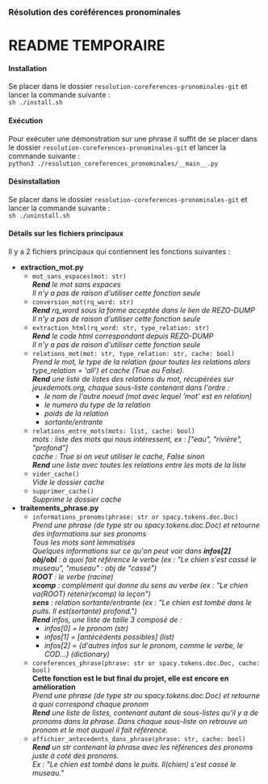 ### Résolution des coréférences pronominales
# README TEMPORAIRE

#### Installation
Se placer dans le dossier `resolution-coreferences-pronominales-git` et lancer la commande suivante :\
`sh ./install.sh`
#### Exécution
Pour exécuter une démonstration sur une phrase il suffit de se placer dans le dossier `resolution-coreferences-pronominales-git` et lancer la commande suivante :\
`python3 ./resolution_coreferences_pronominales/__main__.py`
#### Désinstallation
Se placer dans le dossier `resolution-coreferences-pronominales-git` et lancer la commande suivante :\
`sh ./uninstall.sh`

#### Détails sur les fichiers principaux
Il y a 2 fichiers principaux qui contiennent les fonctions suivantes : 
- **extraction_mot.py**
    - `mot_sans_espaces(mot: str)`\
            ***Rend*** *le mot sans espaces*\
            *Il n'y a pas de raison d'utiliser cette fonction seule*
    - `conversion_mot(rq_word: str)`\
            ***Rend*** *rq_word sous la forme acceptée dans le lien de REZO-DUMP*\
            *Il n'y a pas de raison d'utiliser cette fonction seule*
    - `extraction_html(rq_word: str, type_relation: str)`\
            ***Rend*** *le code html correspondant depuis REZO-DUMP*\
            *Il n'y a pas de raison d'utiliser cette fonction seule*
    - `relations_mot(mot: str, type_relation: str, cache: bool)`\
            *Prend le mot, le type de la relation (pour toutes les relations alors type_relation = 'all') et cache (True ou False).*\
            ***Rend*** *une liste de listes des relations du mot, récupérées sur jeuxdemots.org, chaque* *sous-liste contenant dans*
            *l'ordre :*
         - *le nom de l'autre noeud (mot avec lequel 'mot' est en relation)*
         - *le numero du type de la relation*
         - *poids de la relation*
         - *sortante/entrante*
    - `relations_entre_mots(mots: list, cache: bool)`\
            *mots : liste des mots qui nous intéressent, ex : ["eau", "rivière", "profond"]*\
            *cache : True si on veut utiliser le cache, False sinon*\
            ***Rend*** *une liste avec toutes les relations entre les mots de la liste*
    - `vider_cache()`\
            *Vide le dossier cache*
    - `supprimer_cache()`\
            *Supprime le dossier cache*
- **traitements_phrase.py**
    - `informations_pronoms(phrase: str or spacy.tokens.doc.Doc)`\
            *Prend une phrase (de type str ou spacy.tokens.doc.Doc) et retourne des informations sur ses pronoms*\
            *Tous les mots sont lemmatisés*\
            *Quelques informations sur ce qu'on peut voir dans **infos[2]***\
            ***obj/obl*** *: à quoi fait référence le verbe (ex : "Le chien s'est cassé le museau", "museau" : obj de "cassé")*\
            ***ROOT*** *: le verbe (racine)*\
            ***xcomp*** *: complément qui donne du sens au verbe (ex : "Le chien va(ROOT) retenir(xcomp) la leçon")*\
            ***sens*** *: relation sortante/entrante (ex : "Le chien est tombé dans le puits. Il est(sortante) profond.")*\
            ***Rend*** *infos, une liste de taille 3 composé de :*
         - *infos[0] = le pronom (str)*
         - *infos[1] = [antécédents possibles] (list)*
         - *infos[2] = {d'autres infos sur le pronom, comme le verbe, le COD...} (dictionary)*
    - `coreferences_phrase(phrase: str or spacy.tokens.doc.Doc, cache: bool)`\
           **Cette fonction est le but final du projet, elle est encore en amélioration**\
           *Prend une phrase (de type str ou spacy.tokens.doc.Doc) et retourne à quoi correspond chaque pronom*\
           ***Rend*** *une liste de listes, contenant autant de sous-listes qu'il y a de pronoms dans la phrase. Dans chaque sous-liste on retrouve un pronom et le mot auquel il fait référence.*
    - `affichier_antecedents_dans_phrase(phrase: str, cache: bool)`\
           ***Rend*** *un str contenant la phrase avec les références des pronoms juste à coté des pronoms.*\
           *Ex : "Le chien est tombé dans le puits. Il(chien) s'est cassé le museau."*

